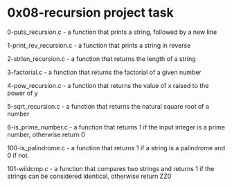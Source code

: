 # 0x08-recursion project task

0-puts_recursion.c - a function that prints a string, followed by a new line



1-print_rev_recursion.c - a function that prints a string in reverse



2-strlen_recursion.c - a function that returns the length of a string



3-factorial.c - a function that returns the factorial of a given number



4-pow_recursion.c - a function that returns the value of x raised to the power of y



5-sqrt_recursion.c - a function that returns the natural square root of a number



6-is_prime_number.c - a function that returns 1 if the input integer is a prime number, otherwise return 0



100-is_palindrome.c - a function that returns 1 if a string is a palindrome and 0 if not.



101-wildcmp.c - a function that compares two strings and returns 1 if the strings can be considered identical, otherwise return ZZ0
